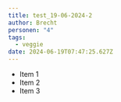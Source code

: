 ```yaml
---
title: test_19-06-2024-2
author: Brecht
personen: "4"
tags:
  - veggie
date: 2024-06-19T07:47:25.627Z
---
```

- Item 1
- Item 2
- Item 3